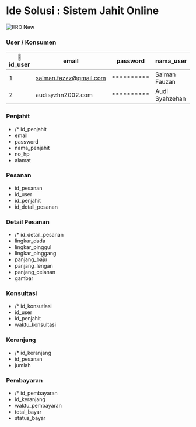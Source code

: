 
# Ide Solusi : Sistem Jahit Online
![ERD New](https://user-images.githubusercontent.com/49604034/163092780-a6cad3bb-dae4-491a-ae5c-f5223e51cd66.png)

### User / Konsumen
|🔑id_user| email | password | nama_user | no_hp | alamat|
|---|---|---|---|---|---|
| 1 | salman.fazzz@gmail.com | ********** | Salman Fauzan | 089649799600 | Bandung |
| 2 | audisyzhn2002.com | ********** | Audi Syahzehan | 089649799678 | Jakarta |

### Penjahit
- /* id_penjahit
- email
- password
- nama_penjahit
- no_hp
- alamat

### Pesanan
- id_pesanan
- id_user
- id_penjahit
- id_detail_pesanan

### Detail Pesanan
- /* id_detail_pesanan
- lingkar_dada
- lingkar_pinggul
- lingkar_pinggang
- panjang_baju
- panjang_lengan
- panjang_celanan
- gambar

### Konsultasi
- /* id_konsutlasi
- id_user
- id_penjahit
- waktu_konsultasi

### Keranjang
- /* id_keranjang
- id_pesanan
- jumlah

### Pembayaran
- /* id_pembayaran
- id_keranjang
- waktu_pembayaran
- total_bayar
- status_bayar
